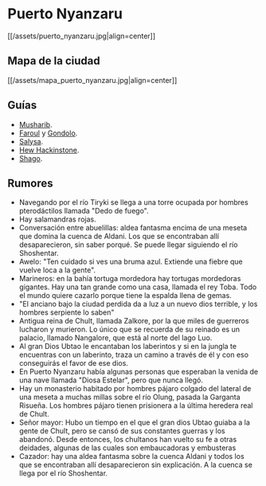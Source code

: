 # Puerto Nyanzaru

[[/assets/puerto_nyanzaru.jpg|align=center]]

## Mapa de la ciudad

[[/assets/mapa_puerto_nyanzaru.jpg|align=center]]

## Guías

- [Musharib](/npcs/Musharib).
- [Faroul](/npcs/Faroul) y [Gondolo](/npcs/Gondolo).
- [Salysa](/npcs/Salysa).
- [Hew Hackinstone](/npcs/Hew).
- [Shago](/npcs/Shago).

## Rumores

* Navegando por el río Tiryki se llega a una torre ocupada por hombres pterodáctilos llamada "Dedo de fuego".
* Hay salamandras rojas.
* Conversación entre abuelillas: aldea fantasma encima de una meseta que domina la cuenca de Aldani. Los que se encontraban allí desaparecieron, sin saber porqué. Se puede llegar siguiendo el río Shoshentar.
* Awelo: "Ten cuidado si ves una bruma azul. Extiende una fiebre que vuelve loca a la gente".
* Marineros: en la bahía tortuga mordedora hay tortugas mordedoras gigantes. Hay una tan grande como una casa, llamada el rey Toba. Todo el mundo quiere cazarlo porque tiene la espalda llena de gemas.
* "El anciano bajo la ciudad perdida da a luz a un nuevo dios terrible, y los hombres serpiente lo saben"
* Antigua reina de Chult, llamada Zalkore, por la que miles de guerreros lucharon y murieron. Lo único que se recuerda de su reinado es un palacio, llamado Nangalore, que está al norte del lago Luo.
* Al gran Dios Ubtao le encantaban los laberintos y si en la jungla te encuentras con un laberinto, traza un camino a través de él y con eso conseguirás el favor de ese dios.
* En Puerto Nyanzaru había algunas personas que esperaban la venida de una nave llamada "Diosa Estelar", pero que nunca llegó.
* Hay un monasterio habitado por hombres pájaro colgado del lateral de una meseta a muchas millas sobre el río Olung, pasada la Garganta Risueña. Los hombres pájaro tienen prisionera a la última heredera real de Chult.
* Señor mayor: Hubo un tiempo en el que el gran dios Ubtao guiaba a la gente de Chult, pero se cansó de sus constantes guerras y los abandonó. Desde entonces, los chultanos han vuelto su fe a otras deidades, algunas de las cuales son embaucadoras y embusteras
* Cazador: hay una aldea fantasma sobre la cuenca Aldani y todos los que se encontraban allí desaparecieron sin explicación. A la cuenca se llega por el río Shoshentar.